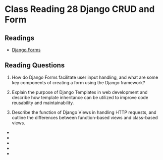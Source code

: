 # Class Reading 28 Django CRUD and Form

## Readings

- [Django Forms](https://developer.mozilla.org/en-US/docs/Learn/Server-side/Django/Forms)

## Reading Questions 

1. How do Django Forms facilitate user input handling, and what are some key components of creating a form using the Django framework?

2. Explain the purpose of Django Templates in web development and describe how template inheritance can be utilized to improve code reusability and maintainability.

3. Describe the function of Django Views in handling HTTP requests, and outline the differences between function-based views and class-based views.


- []()
- []()
- []()
- []()
- []()